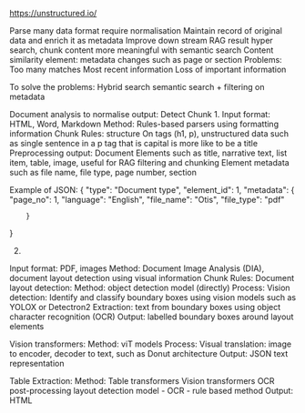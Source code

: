 https://unstructured.io/

Parse many data format require normalisation 
Maintain record of original data and enrich it as metadata
Improve down stream RAG result hyper search, chunk content more meaningful with semantic search 
Content similarity element: metadata changes such as page or section
Problems:
Too many matches
Most recent information 
Loss of important information 

To solve the problems:
Hybrid search semantic search + filtering on metadata

Document analysis to normalise output:
Detect
Chunk
1.
Input format: HTML, Word, Markdown
Method: Rules-based parsers using formatting information
Chunk Rules:
structure On tags (h1, p), unstructured data such as single sentence in a p tag that is capital is more like to be a title
Preprocessing output:
Document Elements such as title, narrative text, list item, table, image, useful for RAG filtering and chunking
Element metadata such as file name, file type, page number, section 

Example of JSON:
{
	"type": "Document type",
	"element_id": 1,
	"metadata":
		{
			"page_no": 1,
			"language": "English",
			"file_name": "Otis",
			"file_type": "pdf"
		
		}
}

2.
Input format: PDF, images
Method: Document Image Analysis (DIA), document layout detection using visual information
Chunk Rules:
Document layout detection:
Method: object detection model (directly)
Process:
Vision detection: 
Identify and classify boundary boxes using vision models such as YOLOX or Detectron2
Extraction:
text from boundary boxes using object character recognition (OCR) 
Output: labelled boundary boxes around layout elements

Vision transformers:
Method: viT models
Process:
Visual translation: image to encoder, decoder to text, such as Donut architecture 
Output: JSON text representation
 
Table Extraction: 
Method:
Table transformers
Vision transformers
OCR post-processing 
layout detection model - OCR - rule based method
Output: HTML
